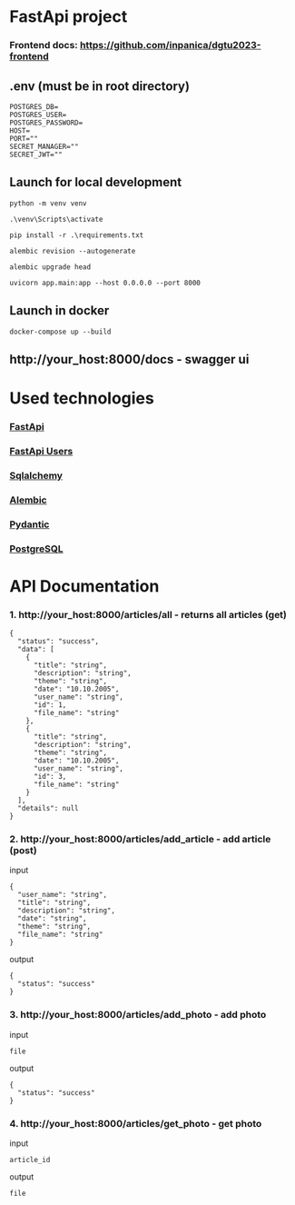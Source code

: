# FastApi project
### Frontend docs: https://github.com/inpanica/dgtu2023-frontend
## .env (must be in root directory)
```
POSTGRES_DB=
POSTGRES_USER=
POSTGRES_PASSWORD=
HOST=
PORT=""
SECRET_MANAGER=""
SECRET_JWT=""
```
## Launch for local development
```
python -m venv venv
```
```
.\venv\Scripts\activate
```
```
pip install -r .\requirements.txt
```
```
alembic revision --autogenerate
```
```
alembic upgrade head
```
```
uvicorn app.main:app --host 0.0.0.0 --port 8000
```
## Launch in docker
```
docker-compose up --build
```
## http://your_host:8000/docs - swagger ui
# Used technologies
### [FastApi](https://fastapi.tiangolo.com/)
### [FastApi Users](https://fastapi-users.github.io/fastapi-users/12.1/)
### [Sqlalchemy](https://www.sqlalchemy.org/)
### [Alembic](https://alembic.sqlalchemy.org/en/latest/)
### [Pydantic](https://docs.pydantic.dev/latest/)
### [PostgreSQL](https://www.postgresql.org/)

# API Documentation
### 1. http://your_host:8000/articles/all - returns all articles (get)
```
{
  "status": "success",
  "data": [
    {
      "title": "string",
      "description": "string",
      "theme": "string",
      "date": "10.10.2005",
      "user_name": "string",
      "id": 1,
      "file_name": "string"
    },
    {
      "title": "string",
      "description": "string",
      "theme": "string",
      "date": "10.10.2005",
      "user_name": "string",
      "id": 3,
      "file_name": "string"
    }
  ],
  "details": null
}
```
### 2. http://your_host:8000/articles/add_article - add article (post) 
input
```
{
  "user_name": "string",
  "title": "string",
  "description": "string",
  "date": "string",
  "theme": "string",
  "file_name": "string" 
}
```
output
```
{
  "status": "success"
}
```
### 3. http://your_host:8000/articles/add_photo - add photo
input
```
file
```

output
```
{
  "status": "success"
}
```
### 4. http://your_host:8000/articles/get_photo - get photo
input
```
article_id
```
output 
```
file
```

